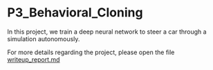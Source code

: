 # P3_Behavioral_Cloning

In this project, we train a deep neural network to steer a car through a simulation autonomously.

For more details regarding the project, please open the file [writeup_report.md](./writeup_report)
